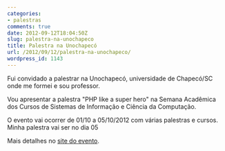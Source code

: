 ```yaml
---
categories:
- palestras
comments: true
date: 2012-09-12T18:04:50Z
slug: palestra-na-unochapeco
title: Palestra na Unochapecó
url: /2012/09/12/palestra-na-unochapeco/
wordpress_id: 1143
---
```


Fui convidado a palestrar na Unochapecó, universidade de Chapecó/SC onde me formei e sou professor.

Vou apresentar a palestra "PHP like a super hero" na Semana Acadêmica dos Cursos de Sistemas de Informação e Ciência da Computação.

O evento vai ocorrer de 01/10 a 05/10/2012 com várias palestras e cursos. Minha palestra vai ser no dia 05

Mais detalhes no [site do evento](http://www.unochapeco.edu.br/semanaacademicasistemasecomputacao/).
